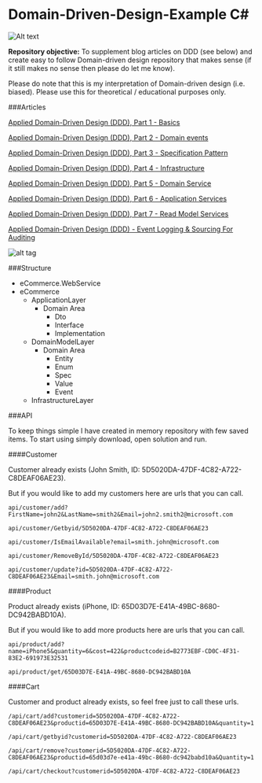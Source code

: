 Domain-Driven-Design-Example C#
============================

![Alt text](https://leanworkspace.visualstudio.com/_apis/public/build/definitions/3c44af5e-2843-4cf8-8e4f-b13743536cc3/3/badge)

**Repository objective:** To supplement blog articles on DDD (see below) and create easy to follow Domain-driven design repository that makes sense (if it still makes no sense then please do let me know). 

Please do note that this is my interpretation of Domain-driven design (i.e. biased). Please use this for theoretical / educational purposes only. 

###Articles

[Applied Domain-Driven Design (DDD), Part 1 - Basics](http://www.zankavtaskin.com/2013/09/applied-domain-driven-design-ddd-part-1.html)

[Applied Domain-Driven Design (DDD), Part 2 - Domain events](http://www.zankavtaskin.com/2013/09/applied-domain-driven-design-ddd-part-2.html)

[Applied Domain-Driven Design (DDD), Part 3 - Specification Pattern](http://www.zankavtaskin.com/2013/10/applied-domain-driven-design-ddd-part-3.html)

[Applied Domain-Driven Design (DDD), Part 4 - Infrastructure](http://www.zankavtaskin.com/2013/11/applied-domain-driven-design-ddd-part-4_16.html)

[Applied Domain-Driven Design (DDD), Part 5 - Domain Service](http://www.zankavtaskin.com/2013/11/applied-domain-driven-design-ddd-part-4.html)

[Applied Domain-Driven Design (DDD), Part 6 - Application Services](http://www.zankavtaskin.com/2013/11/applied-domain-driven-design-ddd-part-6.html)

[Applied Domain-Driven Design (DDD), Part 7 - Read Model Services](http://www.zankavtaskin.com/2016/06/applied-domain-driven-design-ddd-part-7.html)

[Applied Domain-Driven Design (DDD) - Event Logging & Sourcing For Auditing](http://www.zankavtaskin.com/2016/08/applied-domain-driven-design-ddd-event.html)

![alt tag](http://1.bp.blogspot.com/-f9QYYWLc1Uk/UoKzpDHYkkI/AAAAAAAACA4/OD1bq9MLYFY/s1600/DDD_png_pure.png)

###Structure

* eCommerce.WebService
* eCommerce
     * ApplicationLayer
          * Domain Area
               * Dto
               * Interface
               * Implementation 
     * DomainModelLayer
          * Domain Area
               * Entity
               * Enum
               * Spec
               * Value
               * Event
     * InfrastructureLayer

###API

To keep things simple I have created in memory repository with few saved items. To start using simply download, open solution and run. 



####Customer

Customer already exists (John Smith, ID: 5D5020DA-47DF-4C82-A722-C8DEAF06AE23).

But if you would like to add my customers here are urls that you can call.

```
api/customer/add?FirstName=john2&LastName=smith2&Email=john2.smith2@microsoft.com

api/customer/Getbyid/5D5020DA-47DF-4C82-A722-C8DEAF06AE23

api/customer/IsEmailAvailable?email=smith.john@microsoft.com

api/customer/RemoveById/5D5020DA-47DF-4C82-A722-C8DEAF06AE23

api/customer/update?id=5D5020DA-47DF-4C82-A722-C8DEAF06AE23&Email=smith.john@microsoft.com
```

####Product

Product already exists (iPhone,  ID: 65D03D7E-E41A-49BC-8680-DC942BABD10A).

But if you would like to add more products here are urls that you can call.

```
api/product/add?name=iPhone5&quantity=6&cost=422&productcodeid=B2773EBF-CD0C-4F31-83E2-691973E32531

api/product/get/65D03D7E-E41A-49BC-8680-DC942BABD10A
 ```    
 
####Cart

Customer and product already exists, so feel free just to call these urls.
```
/api/cart/add?customerid=5D5020DA-47DF-4C82-A722-C8DEAF06AE23&productid=65D03D7E-E41A-49BC-8680-DC942BABD10A&quantity=1

/api/cart/getbyid?customerid=5D5020DA-47DF-4C82-A722-C8DEAF06AE23

/api/cart/remove?customerid=5D5020DA-47DF-4C82-A722-C8DEAF06AE23&productid=65d03d7e-e41a-49bc-8680-dc942babd10a&Quantity=1

/api/cart/checkout?customerid=5D5020DA-47DF-4C82-A722-C8DEAF06AE23
```

